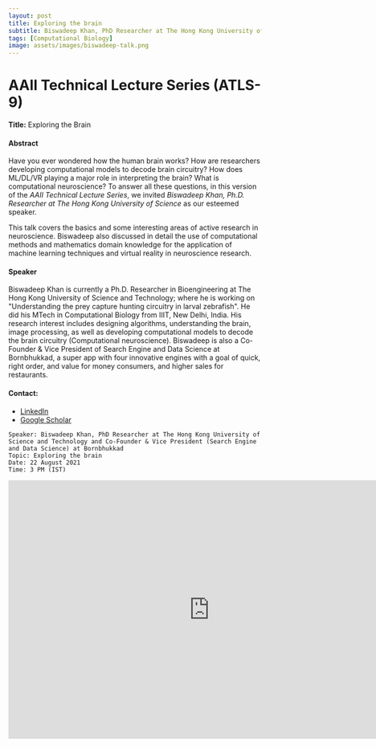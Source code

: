 ```yaml
---
layout: post
title: Exploring the brain
subtitle: Biswadeep Khan, PhD Researcher at The Hong Kong University of Science and Technology and Co-Founder & Vice President (Search Engine and Data Science) at Bornbhukkad
tags: [Computational Biology]
image: assets/images/biswadeep-talk.png
---
```


# AAII Technical Lecture Series (ATLS-9)
**Title:** Exploring the Brain


#### Abstract
Have you ever wondered how the human brain works? How are researchers developing computational models to decode brain circuitry? How does ML/DL/VR playing a major role in interpreting the brain? What is computational neuroscience? To answer all these questions, in this version of the *AAII Technical Lecture Series*, we invited *Biswadeep Khan, Ph.D. Researcher at The Hong Kong University of Science* as our esteemed speaker.


This talk covers the basics and some interesting areas of active research in neuroscience. Biswadeep also discussed in detail the use of computational methods and mathematics domain knowledge for the application of machine learning techniques and virtual reality in neuroscience research.

#### Speaker
Biswadeep Khan is currently a Ph.D. Researcher in Bioengineering at The Hong Kong University of Science and Technology; where he is working on "Understanding the prey capture hunting circuitry in larval zebrafish". He did his MTech in Computational Biology from IIIT, New Delhi, India. His research interest includes designing algorithms, understanding the brain, image processing, as well as developing computational models to decode the brain circuitry (Computational neuroscience). Biswadeep is also a Co-Founder & Vice President of Search Engine and Data Science at Bornbhukkad, a super app with four innovative engines with a goal of quick, right order, and value for money consumers, and higher sales for restaurants.

#### Contact: 
- [LinkedIn](https://www.linkedin.com/in/biswadeep-khan-442ba340/)
- [Google Scholar](https://scholar.google.com/citations?user=Cr931_kAAAAJ&hl=en)

```
Speaker: Biswadeep Khan, PhD Researcher at The Hong Kong University of Science and Technology and Co-Founder & Vice President (Search Engine and Data Science) at Bornbhukkad
Topic: Exploring the brain
Date: 22 August 2021
Time: 3 PM (IST)
```

<iframe width="800" height="515" src="https://www.youtube.com/embed/lo2bHPYJapg" title="YouTube video player" frameborder="0" allow="accelerometer; autoplay; clipboard-write; encrypted-media; gyroscope; picture-in-picture; web-share" allowfullscreen></iframe>
